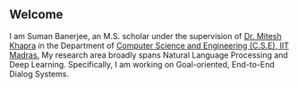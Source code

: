 ## Welcome
I am Suman Banerjee, an M.S. scholar under the supervision of [Dr. Mitesh Khapra](http://www.cse.iitm.ac.in/~miteshk/) in the Department of [Computer Science and Engineering (C.S.E), IIT Madras.](http://www.cse.iitm.ac.in/) My research area broadly spans Natural Language Processing and Deep Learning. Specifically, I am working on Goal-oriented, End-to-End Dialog Systems.
